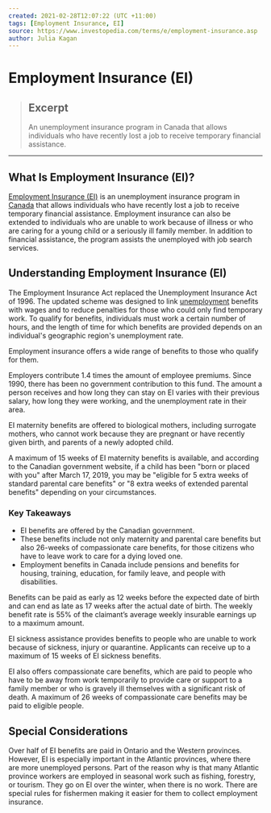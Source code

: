 ```yaml
---
created: 2021-02-28T12:07:22 (UTC +11:00)
tags: [Employment Insurance, EI]
source: https://www.investopedia.com/terms/e/employment-insurance.asp
author: Julia Kagan
---
```


# Employment Insurance (EI)

> ## Excerpt
> An unemployment insurance program in Canada that allows individuals who have recently lost a job to receive temporary financial assistance.

---
## What Is Employment Insurance (EI)?

[Employment Insurance (EI)](https://www.canada.ca/en/services/benefits/ei.html) is an unemployment insurance program in [Canada](https://www.investopedia.com/articles/personal-finance/021715/economic-indicators-canada.asp) that allows individuals who have recently lost a job to receive temporary financial assistance. Employment insurance can also be extended to individuals who are unable to work because of illness or who are caring for a young child or a seriously ill family member. In addition to financial assistance, the program assists the unemployed with job search services.

## Understanding Employment Insurance (EI)

The Employment Insurance Act replaced the Unemployment Insurance Act of 1996. The updated scheme was designed to link [unemployment](https://www.investopedia.com/articles/personal-finance/062315/unemployment-rates-country.asp) benefits with wages and to reduce penalties for those who could only find temporary work. To qualify for benefits, individuals must work a certain number of hours, and the length of time for which benefits are provided depends on an individual's geographic region's unemployment rate. 

Employment insurance offers a wide range of benefits to those who qualify for them.

Employers contribute 1.4 times the amount of employee premiums. Since 1990, there has been no government contribution to this fund. The amount a person receives and how long they can stay on EI varies with their previous salary, how long they were working, and the unemployment rate in their area. 

EI maternity benefits are offered to biological mothers, including surrogate mothers, who cannot work because they are pregnant or have recently given birth, and parents of a newly adopted child.

A maximum of 15 weeks of EI maternity benefits is available, and according to the Canadian government website, if a child has been "born or placed with you" after March 17, 2019, you may be "eligible for 5 extra weeks of standard parental care benefits" or "8 extra weeks of extended parental benefits" depending on your circumstances.

### Key Takeaways

-   EI benefits are offered by the Canadian government.
-   These benefits include not only maternity and parental care benefits but also 26-weeks of compassionate care benefits, for those citizens who have to leave work to care for a dying loved one.
-   Employment benefits in Canada include pensions and benefits for housing, training, education, for family leave, and people with disabilities.

Benefits can be paid as early as 12 weeks before the expected date of birth and can end as late as 17 weeks after the actual date of birth. The weekly benefit rate is 55% of the claimant’s average weekly insurable earnings up to a maximum amount.

EI sickness assistance provides benefits to people who are unable to work because of sickness, injury or quarantine. Applicants can receive up to a maximum of 15 weeks of EI sickness benefits.

EI also offers compassionate care benefits, which are paid to people who have to be away from work temporarily to provide care or support to a family member or who is gravely ill themselves with a significant risk of death. A maximum of 26 weeks of compassionate care benefits may be paid to eligible people.

## Special Considerations

Over half of EI benefits are paid in Ontario and the Western provinces. However, EI is especially important in the Atlantic provinces, where there are more unemployed persons. Part of the reason why is that many Atlantic province workers are employed in seasonal work such as fishing, forestry, or tourism. They go on EI over the winter, when there is no work. There are special rules for fishermen making it easier for them to collect employment insurance.
